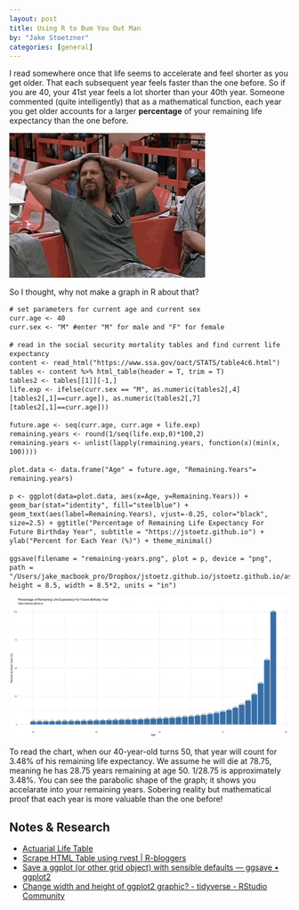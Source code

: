 ```yaml
---
layout: post
title: Using R to Bum You Out Man
by: "Jake Stoetzner"
categories: [general]
---
```


I read somewhere once that life seems to accelerate and feel shorter as you get older.  That each subsequent year feels faster than the one before.  So if you are 40, your 41st year feels a lot shorter than your 40th year.  Someone commented (quite intelligently) that as a mathematical function, each year you get older accounts for a larger **percentage** of your remaining life expectancy than the one before.  

![](assets/img/the-dude-yeah-well-you-know-thats-just-like-your-opinion-man.gif)

So I thought, why not make a graph in R about that?

```
# set parameters for current age and current sex
curr.age <- 40
curr.sex <- "M" #enter "M" for male and "F" for female

# read in the social security mortality tables and find current life expectancy
content <- read_html("https://www.ssa.gov/oact/STATS/table4c6.html")
tables <- content %>% html_table(header = T, trim = T)
tables2 <- tables[[1]][-1,]
life.exp <- ifelse(curr.sex == "M", as.numeric(tables2[,4][tables2[,1]==curr.age]), as.numeric(tables2[,7][tables2[,1]==curr.age]))

future.age <- seq(curr.age, curr.age + life.exp)
remaining.years <- round(1/seq(life.exp,0)*100,2)
remaining.years <- unlist(lapply(remaining.years, function(x)(min(x, 100))))

plot.data <- data.frame("Age" = future.age, "Remaining.Years"= remaining.years)

p <- ggplot(data=plot.data, aes(x=Age, y=Remaining.Years)) + geom_bar(stat="identity", fill="steelblue") + geom_text(aes(label=Remaining.Years), vjust=-0.25, color="black", size=2.5) + ggtitle("Percentage of Remaining Life Expectancy For Future Birthday Year", subtitle = "https://jstoetz.github.io") + ylab("Percent for Each Year (%)") + theme_minimal()

ggsave(filename = "remaining-years.png", plot = p, device = "png", path = "/Users/jake_macbook_pro/Dropbox/jstoetz.github.io/jstoetz.github.io/assets/img/", height = 8.5, width = 8.5*2, units = "in")
```

![](assets/img/remaining-years.png)

To read the chart, when our 40-year-old turns 50, that year will count for 3.48% of his remaining life expectancy.  We assume he will die at 78.75, meaning he has 28.75 years remaining at age 50.  1/28.75 is approximately 3.48%.  You can see the parabolic shape of the graph; it shows you accelarate into your remaining years.  Sobering reality but mathematical proof that each year is more valuable than the one before!

## Notes & Research

* [Actuarial Life Table](https://www.ssa.gov/oact/STATS/table4c6.html)
* [Scrape HTML Table using rvest | R-bloggers](https://www.r-bloggers.com/2020/04/scrape-html-table-using-rvest/)
* [Save a ggplot (or other grid object) with sensible defaults — ggsave • ggplot2](https://ggplot2.tidyverse.org/reference/ggsave.html)
* [Change width and height of ggplot2 graphic? - tidyverse - RStudio Community](https://community.rstudio.com/t/change-width-and-height-of-ggplot2-graphic/8559)
